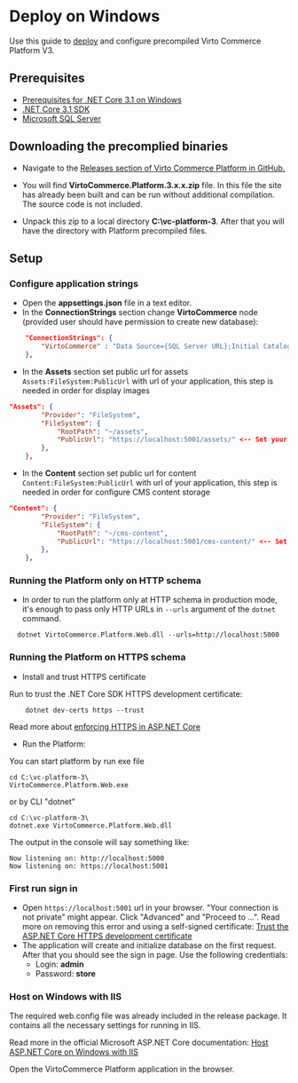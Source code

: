 # Deploy on Windows
Use this guide to <a class="crosslink" href="https://virtocommerce.com/ecommerce-hosting" target="_blank">deploy</a> and configure precompiled Virto Commerce Platform V3.

## Prerequisites

* [Prerequisites for .NET Core 3.1 on Windows](https://docs.microsoft.com/en-us/dotnet/core/install/windows?tabs=netcore31#dependencies)
* [.NET Core 3.1 SDK](https://dotnet.microsoft.com/download/dotnet/3.1)
* [Microsoft SQL Server](https://www.microsoft.com/en-us/sql-server/sql-server-downloads)

## Downloading the precomplied binaries

* Navigate to the <a href="https://github.com/VirtoCommerce/vc-platform/releases">Releases section of Virto Commerce Platform in GitHub.</a>

* You will find **VirtoCommerce.Platform.3.x.x.zip** file. In this file the site has already been built and can be run without additional compilation. The source code is not included.

* Unpack this zip to a local directory **C:\vc-platform-3**. After that you will have the directory with Platform precompiled files.

## Setup

### Configure application strings

* Open the **appsettings.json** file in a text editor.
* In the **ConnectionStrings** section change **VirtoCommerce** node (provided user should have permission to create new database):

```json
    "ConnectionStrings": {
        "VirtoCommerce" : "Data Source={SQL Server URL};Initial Catalog={Database name};Persist Security Info=True;User ID={User name};Password={User password};MultipleActiveResultSets=True;Connect Timeout=30"
    },

```

* In the **Assets** section set public url for assets `Assets:FileSystem:PublicUrl` with url of your application, this step is needed in order for display images

```json
"Assets": {
        "Provider": "FileSystem",
        "FileSystem": {
            "RootPath": "~/assets",
            "PublicUrl": "https://localhost:5001/assets/" <-- Set your platform application url with port localhost:5001
        },
    },
```

* In the **Content** section set public url for content `Content:FileSystem:PublicUrl` with url of your application, this step is needed in order for configure CMS content storage

```json
"Content": {
        "Provider": "FileSystem",
        "FileSystem": {
            "RootPath": "~/cms-content",
            "PublicUrl": "https://localhost:5001/cms-content/" <-- Set your platform application url with port localhost:5001
        },
    },
```


### Running the Platform only on HTTP schema
 
* In order to run the platform only at HTTP schema in production mode, it's enough to pass only HTTP URLs in `--urls` argument of the `dotnet` command.

```console
  dotnet VirtoCommerce.Platform.Web.dll --urls=http://localhost:5000
```

### Running the Platform on HTTPS schema

* Install and trust HTTPS certificate

Run to trust the .NET Core SDK HTTPS development certificate:

```console
    dotnet dev-certs https --trust
```

Read more about [enforcing HTTPS in ASP.NET Core](https://docs.microsoft.com/en-us/aspnet/core/security/enforcing-ssl?view=aspnetcore-3.0&tabs=visual-studio#trust)

* Run the Platform:

You can start platform by run exe file

```console
cd C:\vc-platform-3\
VirtoCommerce.Platform.Web.exe
```

or by CLI "dotnet"

```console
cd C:\vc-platform-3\
dotnet.exe VirtoCommerce.Platform.Web.dll
```

The output in the console will say something like:

```console
Now listening on: http://localhost:5000
Now listening on: https://localhost:5001
```

### First run sign in

* Open `https://localhost:5001` url in your browser. "Your connection is not private" might appear. Click "Advanced" and "Proceed to ...".
Read more on removing this error and using a self-signed certificate: [Trust the ASP.NET Core HTTPS development certificate](https://www.hanselman.com/blog/DevelopingLocallyWithASPNETCoreUnderHTTPSSSLAndSelfSignedCerts.aspx)
* The application will create and initialize database on the first request. After that you should see the sign in page. Use the following credentials:
  * Login: **admin**
  * Password: **store**

### Host on Windows with IIS

The required web.config file was already included in the release package. It contains all the necessary settings for running in IIS.

Read more in the official Microsoft ASP.NET Core documentation:
[Host ASP.NET Core on Windows with IIS](https://docs.microsoft.com/en-us/aspnet/core/publishing/iis)

Open the VirtoCommerce Platform application in the browser.


